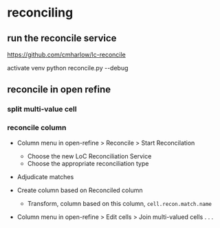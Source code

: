 # reconciling
## run the reconcile service
https://github.com/cmharlow/lc-reconcile

activate venv
python reconcile.py --debug

## reconcile in open refine

### split multi-value cell

### reconcile column
* Column menu in open-refine > Reconcile > Start Reconcilation
    * Choose the new LoC Reconciliation Service
    * Choose the appropriate reconciliation type

* Adjudicate matches
* Create column based on Reconciled column
    * Transform, column based on this column, `cell.recon.match.name`
* Column menu in open-refine > Edit cells > Join multi-valued cells . . .